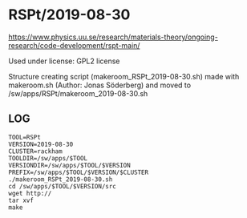 RSPt/2019-08-30
========================

<https://www.physics.uu.se/research/materials-theory/ongoing-research/code-development/rspt-main/>

Used under license:
GPL2 license

Structure creating script (makeroom_RSPt_2019-08-30.sh) made with makeroom.sh (Author: Jonas Söderberg) and moved to /sw/apps/RSPt/makeroom_2019-08-30.sh

LOG
---

    TOOL=RSPt
    VERSION=2019-08-30
    CLUSTER=rackham
    TOOLDIR=/sw/apps/$TOOL
    VERSIONDIR=/sw/apps/$TOOL/$VERSION
    PREFIX=/sw/apps/$TOOL/$VERSION/$CLUSTER
    ./makeroom_RSPt_2019-08-30.sh
    cd /sw/apps/$TOOL/$VERSION/src
    wget http://
    tar xvf 
    make


